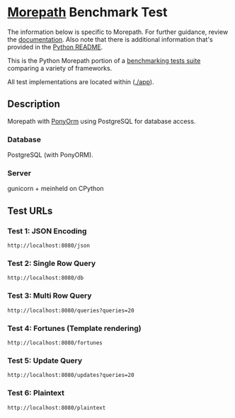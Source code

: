 # [Morepath](http://morepath.readthedocs.io/) Benchmark Test

The information below is specific to Morepath. For further guidance,
review the [documentation](https://github.com/khulnasoft/BenchWeb/wiki).
Also note that there is additional information that's provided in
the [Python README](../).

This is the Python Morepath portion of a [benchmarking tests suite](../../)
comparing a variety of frameworks.

All test implementations are located within ([./app](app)).

## Description

Morepath with [PonyOrm](https://docs.ponyorm.com/) using PostgreSQL for
database access.

### Database

PostgreSQL (with PonyORM).

### Server

gunicorn + meinheld on CPython

## Test URLs

### Test 1: JSON Encoding

    http://localhost:8080/json

### Test 2: Single Row Query

    http://localhost:8080/db

### Test 3: Multi Row Query

    http://localhost:8080/queries?queries=20

### Test 4: Fortunes (Template rendering)

    http://localhost:8080/fortunes

### Test 5: Update Query

    http://localhost:8080/updates?queries=20

### Test 6: Plaintext

    http://localhost:8080/plaintext

